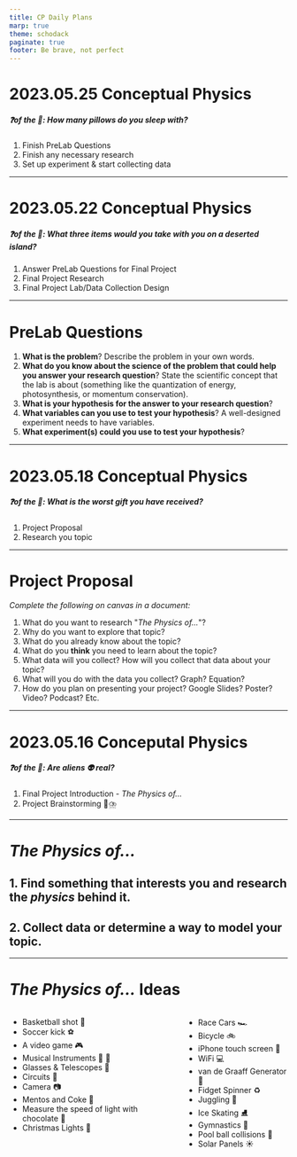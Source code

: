 ```yaml
---
title: CP Daily Plans
marp: true
theme: schodack
paginate: true
footer: Be brave, not perfect
---
```


# 2023.05.25 **Conceptual Physics**

##### **❓of the 📅**: How many pillows do you sleep with?

1. Finish PreLab Questions
2. Finish any necessary research
3. Set up experiment & start collecting data


---

# 2023.05.22 **Conceptual Physics**

##### **❓of the 📅**: What three items would you take with you on a deserted island?

1. Answer PreLab Questions for Final Project
1. Final Project Research 
2. Final Project Lab/Data Collection Design

---

# PreLab Questions 

1. **What is the problem**? Describe the problem in your own words. 
2. **What do you know about the science of the problem that could help you answer your research question**? State the scientific concept that the lab is about (something like the quantization of energy, photosynthesis, or momentum conservation). 
3. **What is your hypothesis for the answer to your research question**? 
4. **What variables can you use to test your hypothesis**? A well-designed experiment needs to have variables. 
5. **What experiment(s) could you use to test your hypothesis**? 

<!---
1. What is the problem? Describe the problem in your own words. Be sure that your description includes known factors (information about the problem given to you in the lab in a problem statement, for example) and unknowns (what you need to find out in order to solve the problem). Then restate the problem in the form of a question or questions that will guide your research.

2. What do you know about the science of the problem that could help you answer your research question? State the scientific concept that the lab is about (something like the quantization of energy, photosynthesis, or momentum conservation). Write down information you can find about the concept that might be useful in answering your research question (check lab manual, textbook, class notes, handouts, etc.). Note any citations of sources you use. Go to Citations and References for more help.
3. What is your hypothesis for the answer to your research question? Using what you know about the problem and the scientific concept of the lab, state a hypothesis, your best estimation of the answer to your research question. Then describe the reasoning that led you to your hypothesis, using what you know about the scientific concept as a basis for your reasoning.
4. What variables can you use to test your hypothesis? A well-designed experiment needs to have variables. Look over your hypothesis, and identify the variables that you will be testing during your experiment: what you can measure or observe (dependent variables) and what you can manipulate in an experiment for the measurements or observations (independent variables). List your variables. Then describe, in words or in a sketch, the relationship among the variables as predicted by the hypothesis.
5. What experiment(s) could you use to test your hypothesis? Referring to the list of variables, brainstorm some experiments you could do that would allow you to manipulate variables so that you can make the measurements or observations necessary for testing the hypothesis.Your experiment may require control and treatment groups. Choose the experiment most likely to yield the results you need to test your hypothesis. List the materials and outline the methods you will use for your experiment. (Remember that you have to work with the materials and lab instruments available to you.)
--->

---

# 2023.05.18 **Conceptual Physics**

##### ❓of the 📅: What is the worst gift you have received?


1. Project Proposal
2. Research you topic

---

# Project Proposal

*Complete the following on canvas in a document:*

1. What do you want to research "_The Physics of..._"?
2. Why do you want to explore that topic?
3. What do you already know about the topic?
4. What do you **think** you need to learn about the topic?
5. What data will you collect? How will you collect that data about your topic?
6. What will you do with the data you collect? Graph? Equation?
7. How do you plan on presenting your project? Google Slides? Poster? Video? Podcast? Etc. 

---




# 2023.05.16 **Conceputal Physics**

##### ❓of the 📅: Are aliens 👽 real?

1. Final Project Introduction - *The Physics of...* 
2. Project Brainstorming 🧠⛈️

---

# *The Physics of...*  <!---fit--->

## 1. Find **something** that interests you and research the ***physics*** behind it. 

## 2. **Collect data** or determine a way to **model** your topic.

---

# *The Physics of...* Ideas

<div class="columns">

<div>

- Basketball shot 🏀
- Soccer kick ⚽
- A video game 🎮
- Musical Instruments 🎷 🎸
- Glasses & Telescopes 🔭
- Circuits 🔋
- Camera 📷
- Mentos and Coke 🌋
- Measure the speed of light with chocolate 🍫
- Christmas Lights 🎄

</div>

<div>

- Race Cars 🏎️
- Bicycle 🚲
- iPhone touch screen 📱
- WiFi 💻 
- van de Graaff Generator 🎇
- Fidget Spinner ♻️
- Juggling 🤹
- Ice Skating ⛸️ 
- Gymnastics 🤸
- Pool ball collisions 🎱
- Solar Panels ☀️


</div>